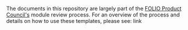 The documents in this repository are largely part of the [FOLIO Product Council's](https://wiki.folio.org/display/PC/Product+Council) module review process. For an overview of the process and details on how to use these templates, please see: link